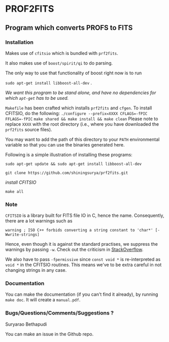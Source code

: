 # PROF2FITS
## Program which converts PROFS to FITS



### Installation
Makes use of `cfitsio` which is bundled with `prf2fits`. 

It also makes use of `boost/spirit/qi` to do parsing. 

The only way to use that functionality of boost right now is to run 

`sudo apt-get install libboost-all-dev` . 

*We want this program to be stand alone, and have no dependencies for which `apt-get` has to be used.*

`Makefile` has been crafted which installs `prf2fits` and `cfgen`. To install CFITSIO, do the following:
`./configure --prefix=XXXX CFLAGS=-fPIC FFLAGS=-fPIC`
`make shared && make install && make clean`
Please note to replace `XXXX` with the root directory (i.e., where you have downloaded the `prf2fits` source files).

You may want to add the path of this directory to your `PATH` environmental variable so that you can use the binaries generated here.

Following is a simple illustration of installing these programs:

`sudo apt-get update && sudo apt-get install libboost-all-dev`

`git clone https://github.com/shiningsurya/prf2fits.git`

*install CFITSIO*

`make all`

### Note

`CFITSIO` is a library built for FITS file IO in C, hence the name. Consequently, there are a lot warnings such as 

`warning ; ISO C++ forbids converting a string constant to 'char*' [-Wwrite-strings]`

Hence, even though it is against the standard practises, we suppress the warnings by passing `-w`.
Check out the criticism in [StackOverflow](https://stackoverflow.com/questions/8356223/assign-a-string-literal-to-a-char).

We also have to pass `-fpermissive` since `const void *` is re-interpreted as `void *` in the CFITSIO routines. This means we've to be extra careful in not changing strings in any case. 

### Documentation
You can make the documentation (if you can't find it already), by running `make doc`. 
It will create a `manual.pdf`. 

### Bugs/Questions/Comments/Suggestions ?
Suryarao Bethapudi 

You can make an issue in the Github repo.


